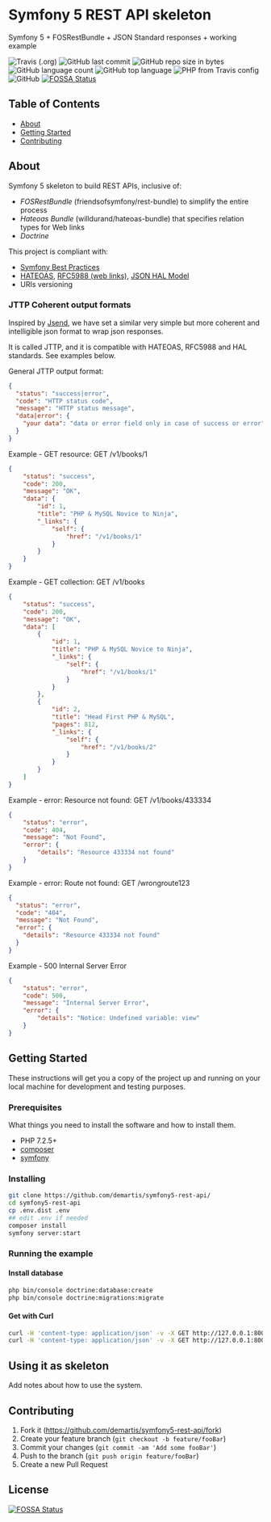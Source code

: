 # Symfony 5 REST API skeleton

Symfony 5 + FOSRestBundle + JSON Standard responses + working example

![Travis (.org)](https://img.shields.io/travis/demartis/symfony5-rest-api)
![GitHub last commit](https://img.shields.io/github/last-commit/demartis/symfony5-rest-api.svg)
![GitHub repo size in bytes](https://img.shields.io/github/repo-size/demartis/symfony5-rest-api.svg)
![GitHub language count](https://img.shields.io/github/languages/count/demartis/symfony5-rest-api.svg)
![GitHub top language](https://img.shields.io/github/languages/top/demartis/symfony5-rest-api)
![PHP from Travis config](https://img.shields.io/travis/php-v/demartis/symfony5-rest-api/master)
![GitHub](https://img.shields.io/github/license/demartis/symfony5-rest-api)
[![FOSSA Status](https://app.fossa.io/api/projects/git%2Bgithub.com%2Fdemartis%2Fsymfony5-rest-api.svg?type=shield)](https://app.fossa.io/projects/git%2Bgithub.com%2Fdemartis%2Fsymfony5-rest-api?ref=badge_shield)


## Table of Contents
+ [About](#about)
+ [Getting Started](#getting_started)
+ [Contributing](#contributing)



## About <a name = "about"></a>
Symfony 5 skeleton to build REST APIs, inclusive of:

- *FOSRestBundle* (friendsofsymfony/rest-bundle) to simplify the entire process
- *Hateoas Bundle* (willdurand/hateoas-bundle) that specifies relation types for Web links
- *Doctrine*


This project is compliant with:
- [Symfony Best Practices](https://symfony.com/doc/current/best_practices.html)
- [HATEOAS](https://restfulapi.net/hateoas/), [RFC5988 (web links)](https://tools.ietf.org/html/rfc5988), [JSON HAL Model](http://stateless.co/hal_specification.html)
- URIs versioning

### JTTP Coherent output formats
Inspired by [Jsend](https://github.com/omniti-labs/jsend), 
we have set a similar very simple but more coherent and intelligible json format to wrap json responses.

It is called JTTP, and it is compatible with HATEOAS, RFC5988 and HAL standards.
See examples below.

General JTTP output format:

```json
{
  "status": "success|error",
  "code": "HTTP status code",
  "message": "HTTP status message",
  "data|error": {
    "your data": "data or error field only in case of success or error"
  }
}
```

Example - GET resource: GET /v1/books/1
```json
{
    "status": "success",
    "code": 200,
    "message": "OK",
    "data": {
        "id": 1,
        "title": "PHP & MySQL Novice to Ninja",
        "_links": {
            "self": {
                "href": "/v1/books/1"
            }
        }
    }
}

``` 


Example - GET collection: GET /v1/books
```json
{
    "status": "success",
    "code": 200,
    "message": "OK",
    "data": [
        {
            "id": 1,
            "title": "PHP & MySQL Novice to Ninja",
            "_links": {
                "self": {
                    "href": "/v1/books/1"
                }
            }
        },
        {
            "id": 2,
            "title": "Head First PHP & MySQL",
            "pages": 812,
            "_links": {
                "self": {
                    "href": "/v1/books/2"
                }
            }
        }
    ]
}

``` 


Example - error: Resource not found: GET /v1/books/433334
```json
{
    "status": "error",
    "code": 404,
    "message": "Not Found",
    "error": {
        "details": "Resource 433334 not found"
    }
}
```


Example - error: Route not found: GET /wrongroute123
```json
{
  "status": "error",
  "code": "404",
  "message": "Not Found",
  "error": {
    "details": "Resource 433334 not found"
  }
}
```

Example - 500 Internal Server Error
```json
{
    "status": "error",
    "code": 500,
    "message": "Internal Server Error",
    "error": {
        "details": "Notice: Undefined variable: view"
    }
}
```



## Getting Started <a name = "getting_started"></a>

These instructions will get you a copy of the project up and running on your local machine 
for development and testing purposes. 

### Prerequisites

What things you need to install the software and how to install them.
- PHP 7.2.5+
- [composer](https://getcomposer.org/download/)
- [symfony](https://symfony.com/doc/current/setup.html)

### Installing

```bash
git clone https://github.com/demartis/symfony5-rest-api/
cd symfony5-rest-api
cp .env.dist .env
## edit .env if needed
composer install
symfony server:start
```

### Running the example

#### Install database
```bash
php bin/console doctrine:database:create
php bin/console doctrine:migrations:migrate
```

#### Get with Curl

```bash
curl -H 'content-type: application/json' -v -X GET http://127.0.0.1:8000/v1/books
curl -H 'content-type: application/json' -v -X GET http://127.0.0.1:8000/v1/books/2 
```


## Using it as skeleton <a name = "usage"></a>

Add notes about how to use the system.


## Contributing <a name = "contributing"></a>

1. Fork it (<https://github.com/demartis/symfony5-rest-api/fork>)
2. Create your feature branch (`git checkout -b feature/fooBar`)
3. Commit your changes (`git commit -am 'Add some fooBar'`)
4. Push to the branch (`git push origin feature/fooBar`)
5. Create a new Pull Request



## License
[![FOSSA Status](https://app.fossa.io/api/projects/git%2Bgithub.com%2Fdemartis%2Fsymfony5-rest-api.svg?type=large)](https://app.fossa.io/projects/git%2Bgithub.com%2Fdemartis%2Fsymfony5-rest-api?ref=badge_large)